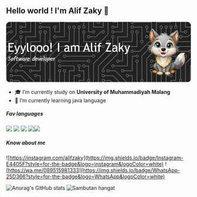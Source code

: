 ## Hello world ! I'm Alif Zaky 👋

![Header](<img/github-header-image%20(1).png>)

<!--
**Alifzaky/Alifzaky** is a ✨ _special_ ✨ repository because its `README.md` (this file) appears on your GitHub profile.

Here are some ideas to get you started:

- 🔭 I’m currently working on ...
- 🌱 I’m currently learning ...
- 👯 I’m looking to collaborate on ...
- 🤔 I’m looking for help with ...
- 💬 Ask me about ...
- 📫 How to reach me: ...
- 😄 Pronouns: ...
- ⚡ Fun fact: ...
-->

- 🎓 I’m currently study on **University of Muhammadiyah Malang**
- 🌱 I’m currently learning java language

##### Fav languages

<img src="https://img.shields.io/badge/HTML5-E34F26?style=for-the-badge&logo=html5&logoColor=white" /> <img src="https://img.shields.io/badge/CSS3-1572B6?style=for-the-badge&logo=css3&logoColor=white" /> <img src="https://img.shields.io/badge/PHP-777BB4?style=for-the-badge&logo=php&logoColor=white" /> <img src="https://img.shields.io/badge/Laravel-FF2D20?style=for-the-badge&logo=laravel&logoColor=white" /><img src="https://img.shields.io/badge/MySQL-005C84?style=for-the-badge&logo=mysql&logoColor=white" />

##### Know about me

![https://instagram.com/alifzaky](https://img.shields.io/badge/Instagram-E4405F?style=for-the-badge&logo=instagram&logoColor=white) ![https://wa.me/089515981333](https://img.shields.io/badge/WhatsApp-25D366?style=for-the-badge&logo=WhatsApp&logoColor=white)

![Anurag's GitHub stats](https://github-readme-stats.vercel.app/api?username=alifzaky&show_icons=true&theme=tokyonight)
![Sambutan hangat](img/github-header1.gif)

